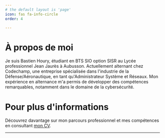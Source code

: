 ```yaml
---
# the default layout is 'page'
icon: fas fa-info-circle
order: 4

--- 
```

# À propos de moi 

Je suis Bastien Houry, étudiant en BTS SIO option SISR au Lycée professionnel Jean Jaurès à Aubusson. Actuellement alternant chez Codechamp, une entreprise spécialisée dans l'industrie de la Défense/Aéronautique, en tant qu'Administrateur Système et Réseaux. Mon expérience en alternance m'a permis de développer des compétences remarquables, notamment dans le domaine de la cybersécurité.


# Pour plus d'informations

Découvrez davantage sur mon parcours professionnel et mes compétences en consultant [mon CV](CV.pdf).

---

